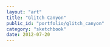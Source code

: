```yaml
---
layout: "art"
title: "Glitch Canyon"
public_id: "portfolio/glitch_canyon"
category: "sketchbook"
date: 2012-07-20
---
```


